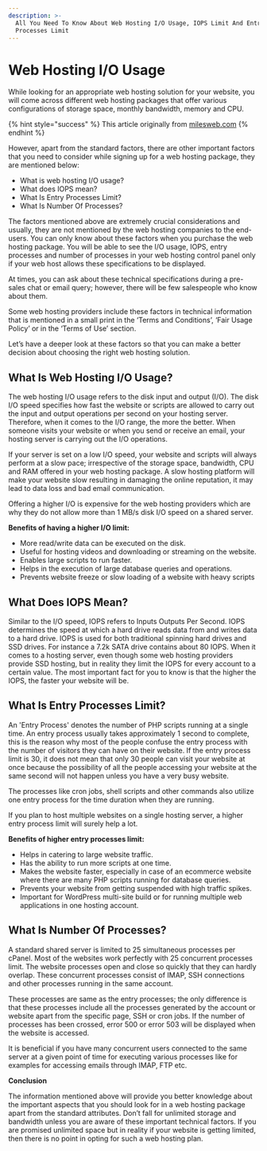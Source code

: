 ```yaml
---
description: >-
  All You Need To Know About Web Hosting I/O Usage, IOPS Limit And Entry
  Processes Limit
---
```


# Web Hosting I/O Usage

While looking for an appropriate web hosting solution for your website, you will come across different web hosting packages that offer various configurations of storage space, monthly bandwidth, memory and CPU. 

{% hint style="success" %}
This article originally from [milesweb.com](https://www.milesweb.com/hosting-faqs/all-you-need-to-know-about-web-hosting-i-o-usage-iops-limit-and-entry-processes-limit/)
{% endhint %}

However, apart from the standard factors, there are other important factors that you need to consider while signing up for a web hosting package, they are mentioned below:

* What is web hosting I/O usage?
* What does IOPS mean?
* What Is Entry Processes Limit?
* What Is Number Of Processes?

The factors mentioned above are extremely crucial considerations and usually, they are not mentioned by the web hosting companies to the end-users. You can only know about these factors when you purchase the web hosting package. You will be able to see the I/O usage, IOPS, entry processes and number of processes in your web hosting control panel only if your web host allows these specifications to be displayed.

At times, you can ask about these technical specifications during a pre-sales chat or email query; however, there will be few salespeople who know about them.

Some web hosting providers include these factors in technical information that is mentioned in a small print in the ‘Terms and Conditions’, ‘Fair Usage Policy’ or in the ‘Terms of Use’ section.

Let’s have a deeper look at these factors so that you can make a better decision about choosing the right web hosting solution.

## What Is Web Hosting I/O Usage?

The web hosting I/O usage refers to the disk input and output \(I/O\). The disk I/O speed specifies how fast the website or scripts are allowed to carry out the input and output operations per second on your hosting server. Therefore, when it comes to the I/O range, the more the better. When someone visits your website or when you send or receive an email, your hosting server is carrying out the I/O operations.

If your server is set on a low I/O speed, your website and scripts will always perform at a slow pace; irrespective of the storage space, bandwidth, CPU and RAM offered in your web hosting package. A slow hosting platform will make your website slow resulting in damaging the online reputation, it may lead to data loss and bad email communication.

Offering a higher I/O is expensive for the web hosting providers which are why they do not allow more than 1 MB/s disk I/O speed on a shared server.

**Benefits of having a higher I/O limit:**

* More read/write data can be executed on the disk. 
* Useful for hosting videos and downloading or streaming on the website. 
* Enables large scripts to run faster. 
* Helps in the execution of large database queries and operations. 
* Prevents website freeze or slow loading of a website with heavy scripts

## What Does IOPS Mean?

Similar to the I/O speed, IOPS refers to Inputs Outputs Per Second. IOPS determines the speed at which a hard drive reads data from and writes data to a hard drive. IOPS is used for both traditional spinning hard drives and SSD drives. For instance a 7.2k SATA drive contains about 80 IOPS. When it comes to a hosting server, even though some web hosting providers provide SSD hosting, but in reality they limit the IOPS for every account to a certain value. The most important fact for you to know is that the higher the IOPS, the faster your website will be.

## What Is Entry Processes Limit?

An 'Entry Process' denotes the number of PHP scripts running at a single time. An entry process usually takes approximately 1 second to complete, this is the reason why most of the people confuse the entry process with the number of visitors they can have on their website. If the entry process limit is 30, it does not mean that only 30 people can visit your website at once because the possibility of all the people accessing your website at the same second will not happen unless you have a very busy website.

The processes like cron jobs, shell scripts and other commands also utilize one entry process for the time duration when they are running.

If you plan to host multiple websites on a single hosting server, a higher entry process limit will surely help a lot.

**Benefits of higher entry processes limit:**

* Helps in catering to large website traffic. 
* Has the ability to run more scripts at one time. 
* Makes the website faster, especially in case of an ecommerce website where there are many PHP scripts running for database queries. 
* Prevents your website from getting suspended with high traffic spikes. 
* Important for WordPress multi-site build or for running multiple web applications in one hosting account.

## What Is Number Of Processes?

A standard shared server is limited to 25 simultaneous processes per cPanel. Most of the websites work perfectly with 25 concurrent processes limit. The website processes open and close so quickly that they can hardly overlap. These concurrent processes consist of IMAP, SSH connections and other processes running in the same account.

These processes are same as the entry processes; the only difference is that these processes include all the processes generated by the account or website apart from the specific page, SSH or cron jobs. If the number of processes has been crossed, error 500 or error 503 will be displayed when the website is accessed.

It is beneficial if you have many concurrent users connected to the same server at a given point of time for executing various processes like for examples for accessing emails through IMAP, FTP etc.

**Conclusion**

The information mentioned above will provide you better knowledge about the important aspects that you should look for in a web hosting package apart from the standard attributes. Don’t fall for unlimited storage and bandwidth unless you are aware of these important technical factors. If you are promised unlimited space but in reality if your website is getting limited, then there is no point in opting for such a web hosting plan.





